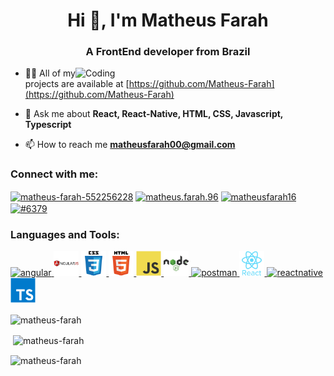 <h1 align="center">Hi 👋, I'm Matheus Farah</h1>
<h3 align="center">A FrontEnd developer from Brazil</h3>
<img align="right" alt="Coding" width="400" src="https://c.tenor.com/qJ5evVs-_uUAAAAC/coding.gif">


- 👨‍💻 All of my projects are available at [https://github.com/Matheus-Farah](https://github.com/Matheus-Farah)

- 💬 Ask me about **React, React-Native, HTML, CSS, Javascript, Typescript**

- 📫 How to reach me **matheusfarah00@gmail.com**

<h3 align="left">Connect with me:</h3>
<p align="left">
<a href="https://linkedin.com/in/matheus-farah-552256228" target="blank"><img align="center" src="https://raw.githubusercontent.com/rahuldkjain/github-profile-readme-generator/master/src/images/icons/Social/linked-in-alt.svg" alt="matheus-farah-552256228" height="30" width="40" /></a>
<a href="https://fb.com/matheus.farah.96" target="blank"><img align="center" src="https://raw.githubusercontent.com/rahuldkjain/github-profile-readme-generator/master/src/images/icons/Social/facebook.svg" alt="matheus.farah.96" height="30" width="40" /></a>
<a href="https://instagram.com/matheusfarah16" target="blank"><img align="center" src="https://raw.githubusercontent.com/rahuldkjain/github-profile-readme-generator/master/src/images/icons/Social/instagram.svg" alt="matheusfarah16" height="30" width="40" /></a>
<a href="https://discord.gg/#6379" target="blank"><img align="center" src="https://raw.githubusercontent.com/rahuldkjain/github-profile-readme-generator/master/src/images/icons/Social/discord.svg" alt="#6379" height="30" width="40" /></a>
</p>

<h3 align="left">Languages and Tools:</h3>
<p align="left"> <a href="https://angular.io" target="_blank" rel="noreferrer"> <img src="https://angular.io/assets/images/logos/angular/angular.svg" alt="angular" width="40" height="40"/> </a> <a href="https://angular.io" target="_blank" rel="noreferrer"> <img src="https://raw.githubusercontent.com/devicons/devicon/master/icons/angularjs/angularjs-original-wordmark.svg" alt="angularjs" width="40" height="40"/> <a href="https://www.w3schools.com/css/" target="_blank" rel="noreferrer"> <img src="https://raw.githubusercontent.com/devicons/devicon/master/icons/css3/css3-original-wordmark.svg" alt="css3" width="40" height="40"/> </a> <a href="https://www.w3.org/html/" target="_blank" rel="noreferrer"> <img src="https://raw.githubusercontent.com/devicons/devicon/master/icons/html5/html5-original-wordmark.svg" alt="html5" width="40" height="40"/> </a> <a href="https://developer.mozilla.org/en-US/docs/Web/JavaScript" target="_blank" rel="noreferrer"> <img src="https://raw.githubusercontent.com/devicons/devicon/master/icons/javascript/javascript-original.svg" alt="javascript" width="40" height="40"/> </a> <a href="https://nodejs.org" target="_blank" rel="noreferrer"> <img src="https://raw.githubusercontent.com/devicons/devicon/master/icons/nodejs/nodejs-original-wordmark.svg" alt="nodejs" width="40" height="40"/> </a> </a> <a href="https://postman.com" target="_blank" rel="noreferrer"> <img src="https://www.vectorlogo.zone/logos/getpostman/getpostman-icon.svg" alt="postman" width="40" height="40"/> </a> <a href="https://reactjs.org/" target="_blank" rel="noreferrer"> <img src="https://raw.githubusercontent.com/devicons/devicon/master/icons/react/react-original-wordmark.svg" alt="react" width="40" height="40"/> </a> <a href="https://reactnative.dev/" target="_blank" rel="noreferrer"> <img src="https://reactnative.dev/img/header_logo.svg" alt="reactnative" width="40" height="40"/> </a> <a href="https://www.typescriptlang.org/" target="_blank" rel="noreferrer"> <img src="https://raw.githubusercontent.com/devicons/devicon/master/icons/typescript/typescript-original.svg" alt="typescript" width="40" height="40"/> </a> </p>

<p><img align="center" src="https://github-readme-stats.vercel.app/api/top-langs?username=matheus-farah&show_icons=true&locale=en&layout=compact" alt="matheus-farah" /></p>

<p>&nbsp;<img align="center" src="https://github-readme-stats.vercel.app/api?username=matheus-farah&show_icons=true&locale=en" alt="matheus-farah" /></p>

<p><img align="center" src="https://github-readme-streak-stats.herokuapp.com/?user=matheus-farah&" alt="matheus-farah" /></p>
